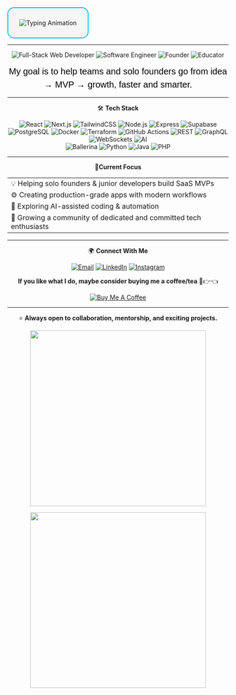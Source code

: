 <div align="center" style="border: 2px solid #00BFFF; border-radius: 15px; padding: 25px; display: inline-block; background-color: #f5f5f5;">
  <img src="https://readme-typing-svg.demolab.com?font=Montserrat&size=40&fontWeight=700&pause=0&color=00BFFF&center=true&vCenter=true&width=800&lines=Thank%20you%20for%20visiting%20my%20GitHub!%20%F0%9F%91%8B;I%20appreciate%20your%20support%20%F0%9F%98%8A" alt="Typing Animation" />
</div>



---

<div align="center">

![Full-Stack Web Developer](https://img.shields.io/badge/Full--Stack%20Web%20Developer-00BFFF?style=for-the-badge&logo=appveyor&logoColor=white)
![Software Engineer](https://img.shields.io/badge/Software%20Engineer-00BFFF?style=for-the-badge&logo=appveyor&logoColor=white)
![Founder](https://img.shields.io/badge/Founder-00BFFF?style=for-the-badge&logo=appveyor&logoColor=white)
![Educator](https://img.shields.io/badge/Educator-00BFFF?style=for-the-badge&logo=appveyor&logoColor=white)

</div>


<div align="center" style="font-family: 'Montserrat', sans-serif; font-size: 20px; color: #000000; line-height: 1.5;">
  My goal is to help teams and solo founders go from idea → MVP → growth, faster and smarter.
</div>




---
 <div align="center">

🛠️ **Tech Stack**

![React](https://img.shields.io/badge/React-61DAFB?style=for-the-badge&logo=react&logoColor=white) 
![Next.js](https://img.shields.io/badge/Next.js-000000?style=for-the-badge&logo=next.js&logoColor=white)
![TailwindCSS](https://img.shields.io/badge/TailwindCSS-38B2AC?style=for-the-badge&logo=tailwind-css&logoColor=white)
![Node.js](https://img.shields.io/badge/Node.js-339933?style=for-the-badge&logo=node.js&logoColor=white)
![Express](https://img.shields.io/badge/Express-000000?style=for-the-badge&logo=express&logoColor=white)
![Supabase](https://img.shields.io/badge/Supabase-3ECF8E?style=for-the-badge&logo=supabase&logoColor=white)
![PostgreSQL](https://img.shields.io/badge/PostgreSQL-4169E1?style=for-the-badge&logo=postgresql&logoColor=white)
![Docker](https://img.shields.io/badge/Docker-2496ED?style=for-the-badge&logo=docker&logoColor=white)
![Terraform](https://img.shields.io/badge/Terraform-5C6BC0?style=for-the-badge&logo=terraform&logoColor=white)
![GitHub Actions](https://img.shields.io/badge/GitHub_Actions-2088FF?style=for-the-badge&logo=github-actions&logoColor=white)
![REST](https://img.shields.io/badge/REST-FF6C37?style=for-the-badge&logo=rest-api&logoColor=white)
![GraphQL](https://img.shields.io/badge/GraphQL-E10098?style=for-the-badge&logo=graphql&logoColor=white)
![WebSockets](https://img.shields.io/badge/WebSockets-764ABC?style=for-the-badge&logo=websockets&logoColor=white)
![AI](https://img.shields.io/badge/AI-FFDC00?style=for-the-badge&logo=artificial-intelligence&logoColor=black)  
![Ballerina](https://img.shields.io/badge/Ballerina-FF5000?style=for-the-badge&logo=ballerina&logoColor=white)
![Python](https://img.shields.io/badge/Python-3776AB?style=for-the-badge&logo=python&logoColor=white)
![Java](https://img.shields.io/badge/Java-007396?style=for-the-badge&logo=java&logoColor=white)
![PHP](https://img.shields.io/badge/PHP-777BB4?style=for-the-badge&logo=php&logoColor=white)


---

 📌**Current Focus**

<p align="center">

|   |
|---|
| 💡 Helping solo founders & junior developers build SaaS MVPs |
| ⚙️ Creating production-grade apps with modern workflows       |
| 🤖 Exploring AI-assisted coding & automation                  |
| 🌱 Growing a community of dedicated and committed tech enthusiasts |

</p>



---

🌍 **Connect With Me**

[![Email](https://img.shields.io/badge/Email-c14438?style=for-the-badge&logo=gmail&logoColor=white)](mailto:indongostephen@gmail.com)
[![LinkedIn](https://img.shields.io/badge/LinkedIn-0077B5?style=for-the-badge&logo=linkedin&logoColor=white)](https://www.linkedin.com/in/stephen-indongo)
[![Instagram](https://img.shields.io/badge/Instagram-E4405F?style=for-the-badge&logo=instagram&logoColor=white)](https://www.instagram.com/stephxcode)

**If you like what I do, maybe consider buying me a coffee/tea** 🥺👉👈
<p>

<a href="https://www.buymeacoffee.com/stephenindongo" target="_blank">                                  
<img src="https://img.shields.io/badge/Buy%20Me%20a%20Coffee-FF813F?style=for-the-badge&logo=buy-me-a-coffee&logoColor=white" alt="Buy Me A Coffee"/>
</a>
</p>

---

⭐️ **Always open to collaboration, mentorship, and exciting projects.**

<p align="center">
  <img src="https://github-readme-stats.vercel.app/api?username=Stephenindongo&show_icons=true&theme=default&title_color=0000FF&text_color=000000" width="400" />
</p>

<p align="center">
  <img src="https://github-readme-streak-stats.herokuapp.com/?user=Stephenindongo&theme=default&hide_border=false" width="400" />
</p>



</div>

